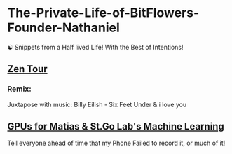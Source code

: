 # The-Private-Life-of-BitFlowers-Founder-Nathaniel
☯️ Snippets from a Half lived Life! With the Best of Intentions!

## [Zen Tour](https://www.youtube.com/watch?v=OUQcflwy55U)
### Remix:
Juxtapose with music: Billy Eilish - Six Feet Under &amp; i love you

## [GPUs for Matias & St.Go Lab's Machine Learning](https://youtu.be/WhkcmZgcm1Y)
Tell everyone ahead of time that my Phone Failed to record it, or much of it!
